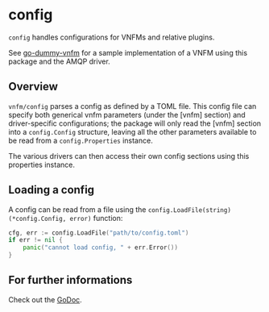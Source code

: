 # config

`config` handles configurations for VNFMs and relative plugins.

See [go-dummy-vnfm] for a sample implementation of a VNFM using this package and the AMQP driver.

## Overview

`vnfm/config` parses a config as defined by a TOML file.
This config file can specify both generical vnfm parameters (under the [vnfm] section) and driver-specific configurations; 
the package will only read the [vnfm] section into a `config.Config` structure, leaving all the other parameters available to be read from a `config.Properties` instance.

The various drivers can then access their own config sections using this properties instance.

## Loading a config

A config can be read from a file using the `config.LoadFile(string) (*config.Config, error)` function:

```go
cfg, err := config.LoadFile("path/to/config.toml")
if err != nil {
    panic("cannot load config, " + err.Error())
}
```

## For further informations

Check out the [GoDoc][godoc].

[godoc]: http://godoc.org/github.com/openbaton/go-openbaton/vnfm/config
[go-dummy-vnfm]: https://github.com/openbaton/go-dummy-vnfm